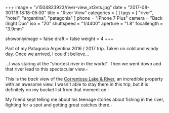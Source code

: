 +++
image = "v1504823923/river-view_xt3vts.jpg"
date = "2017-08-30T16:18:18-05:00"
title = "River View"
categories = [  ]
tags = [ "river", "hotel", "argentina", "patagonia" ]
phone = "iPhone 7 Plus"
camera = "Back iSight Duo"
iso = "20"
shuttspeed = "1/4400"
aperture = "1.8"
focallength = "3.9mm"

showonlyimage = false
draft = false
weight = 4
+++

Part of my Patagonia Argentina 2016 / 2017 trip. Taken on cold and windy day. Once we arrived, I could't believe...
<!--more-->

...I was staring at the "shortest river in the world". Then we went down and that river lead to this spectacular view.-

This is the *back* view of the [Correntoso Lake & River][1], an incredible property with an awesome view. I wasn't able to stay there in this trip, but it is definitely on my bucket list from that moment on.-

My friend kept telling me about his teenage stories about fishing in the river, fighting for a spot and getting great catches there.-

[1]: http://www.correntoso.com/en/home.php